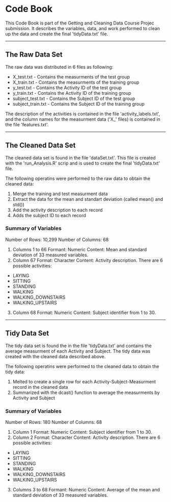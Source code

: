 # Code Book

This Code Book is part of the Getting and Cleaning Data Course Projec submission. It describes the variables, data, and work performed to clean up the data and create the final 'tidyData.txt' file.

---

## The Raw Data Set

The raw data was distributed in 6 files as following:
* X_test.txt 		- Contains the measurments of the test group
* X_train.txt 		- Contains the measurments of the training group
* y_test.txt 		- Contains the Activity ID of the test group 
* y_train.txt 		- Contains the Activity ID of the training group 
* subject_test.txt 	- Contains the Subject ID of the test group
* subject_train.txt 	- Contains the Subject ID of the training group

The description of the activities is contained in the file 'activity_labels.txt', and the column names for the measurment data ('X_' files) is contained in the file 'features.txt'.

---

## The Cleaned Data Set

The cleaned data set is found in the file 'dataSet.txt'. This file is created with the 'run_Analysis.R' scrip and is used to create the final 'tidyData.txt' file.

The following operatins were performed to the raw data to obtain the cleaned data:
1. Merge the training and test measurment data
2. Extract the data for the mean and standart deviation (called mean() and std())
3. Add the activity description to each record
4. Adds the subject ID to each record

### Summary of Variables

Number of Rows:		10,299
Number of Columns:	68

1. Columns 1 to 66
Formant: Numeric
Content: Mean and standard deviation of 33 measured variables.
2. Column 67
Format:  Character
Content: Activity description. There are 6 possible activities:
 * LAYING
 * SITTING
 * STANDING
 * WALKING
 * WALKING_DOWNSTAIRS
 * WALKING_UPSTAIRS
3. Column 68
Format:  Numeric
Content: Subject identifier from 1 to 30.

---

## Tidy Data Set

The tidy data set is found the in the file 'tidyData.txt' and contains the average measurment of each Activity and Subject. The tidy data was created with the cleaned data described above.

The following operatins were performed to the cleaned data to obtain the tidy data:
1. Melted to create a single row for each Activity-Subject-Measurment record in the cleaned data
2. Summarized with the dcast() function to average the measurments by Activity and Subject

### Summary of Variables

Number of Rows:		180
Number of Columns:	68

1. Column 1
Format:  Numeric
Content: Subject identifier from 1 to 30.
2. Column 2
Format:  Character
Content: Activity description. There are 6 possible activities:
 * LAYING
 * SITTING
 * STANDING
 * WALKING
 * WALKING_DOWNSTAIRS
 * WALKING_UPSTAIRS
3. Columns 3 to 68
Formant: Numeric
Content: Average of the mean and standard deviation of 33 measured variables.